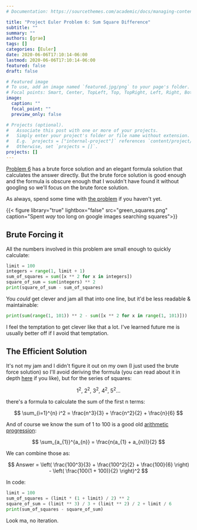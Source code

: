 ```yaml
---
# Documentation: https://sourcethemes.com/academic/docs/managing-content/

title: "Project Euler Problem 6: Sum Square Difference"
subtitle: ""
summary: ""
authors: [grae]
tags: []
categories: [Euler]
date: 2020-06-06T17:10:14-06:00
lastmod: 2020-06-06T17:10:14-06:00
featured: false
draft: false

# Featured image
# To use, add an image named `featured.jpg/png` to your page's folder.
# Focal points: Smart, Center, TopLeft, Top, TopRight, Left, Right, BottomLeft, Bottom, BottomRight.
image:
  caption: ""
  focal_point: ""
  preview_only: false

# Projects (optional).
#   Associate this post with one or more of your projects.
#   Simply enter your project's folder or file name without extension.
#   E.g. `projects = ["internal-project"]` references `content/project/deep-learning/index.md`.
#   Otherwise, set `projects = []`.
projects: []
---
```


[Problem 6](https://projecteuler.net/problem=6) has a brute force solution and an elegant formula solution that calculates the answer directly. But the brute force solution is good enough and the formula is obscure enough that I wouldn't have found it without googling so we'll focus on the brute force solution.

As always, spend some time with [the problem](https://projecteuler.net/problem=6) if you haven't yet.

{{< figure library="true" lightbox="false" src="green_squares.png" caption="Spent _way_ too long on google images searching squares">}}


## Brute Forcing it

All the numbers involved in this problem are small enough to quickly calculate:

```python
limit = 100
integers = range(1, limit + 1)
sum_of_squares = sum([x ** 2 for x in integers])
square_of_sum = sum(integers) ** 2
print(square_of_sum - sum_of_squares)
```

You _could_ get clever and jam all that into one line, but it'd be less readable & maintainable:

```python
print(sum(range(1, 101)) ** 2 - sum([x ** 2 for x in range(1, 101)]))
```

I feel the temptation to get clever like that a lot. I've learned future me is usually better off if I avoid that temptation.

## The Efficient Solution

It's not my jam and I didn't figure it out on my own (I just used the brute force solution) so I'll avoid deriving the formula (you can read about it in depth [here](https://trans4mind.com/personal_development/mathematics/series/sumNaturalSquares.htm) if you like), but for the series of squares:

$$ 1^2{,\ } 2^2{,\ } 3^2{,\ } 4^2{,\ } 5^2... $$

there's a formula to calculate the sum of the first n terms:


$$ \sum_{i=1}^{n} i^2 = \frac{n^3}{3} + \frac{n^2}{2} + \frac{n}{6} $$

And of course we know the sum of 1 to 100 is a good old [arithmetic progression](https://en.wikipedia.org/wiki/Arithmetic_progression#Sum):

$$ \sum_{a_{1}}^{a_{n}} = \frac{n(a_{1} + a_{n})}{2} $$

We can combine those as:

$$  Answer = \left( \frac{100^3}{3} + \frac{100^2}{2} + \frac{100}{6} \right) - \left( \frac{100(1 + 100)}{2} \right)^2 $$

In code:

```python
limit = 100
sum_of_squares = (limit * (1 + limit) / 2) ** 2
square_of_sum = (limit ** 3) / 3 + (limit ** 2) / 2 + limit / 6
print(sum_of_squares - square_of_sum)
```

Look ma, no iteration.

